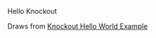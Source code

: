 Hello Knockout

Draws from [Knockout Hello World Example](http://knockoutjs.com/examples/helloWorld.html)
